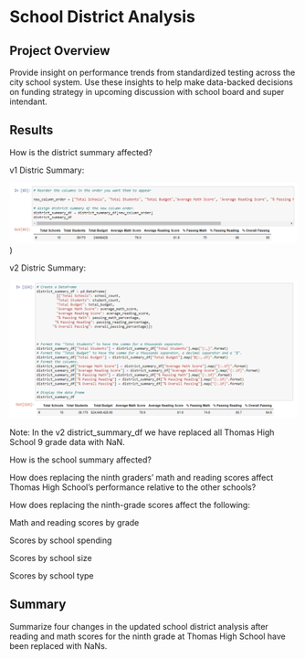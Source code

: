 # School District Analysis

## Project Overview

Provide insight on performance trends from standardized testing across the city school system. Use these insights to help make data-backed decisions on funding strategy in upcoming discussion with school board and super intendant.

## Results
How is the district summary affected?

v1 Distric Summary:

![district_summary_df_v1](https://github.com/krisnagoda/School_District_Analysis/blob/30196bcd846e22f4fb2d6d8c6c987ef072ec4449/Resources/distict_summary_df_v1.png))

v2 Distric Summary:

![district_summary_df v2](https://github.com/krisnagoda/School_District_Analysis/blob/698fc18429a64debdb90dba5e9ed939710aa56d9/Resources/distict_summary_df_v2%20(THS%209th%20NaN).png)

Note: In the v2 district_summary_df we have replaced all Thomas High School 9 grade data with NaN. 

How is the school summary affected?

How does replacing the ninth graders’ math and reading scores affect Thomas High School’s performance relative to the other schools?

How does replacing the ninth-grade scores affect the following:

  Math and reading scores by grade

  Scores by school spending
  
  Scores by school size
  
  Scores by school type

## Summary

Summarize four changes in the updated school district analysis after reading and math scores for the ninth grade at Thomas High School have been replaced with NaNs.
